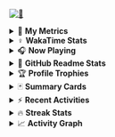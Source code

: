 [![🐙](https://hits.seeyoufarm.com/api/count/incr/badge.svg?url=https%3A%2F%2Fgithub.com%2Fktnkk%2Fhit-counter&count_bg=%23070707&title_bg=%23070707&icon=&icon_color=%23E7E7E7&title=visitors&edge_flat=true)](https://hits.seeyoufarm.com)

<details>
  <summary>🎼 <strong>My Metrics</strong></summary>
  
  <br>
  
 ![🐳](https://github.com/ktnkk/ktnkk/blob/main/github-metrics.svg)
  
  ***
</details>

<details>
  <summary>♀️ <strong>WakaTime Stats</strong></summary>
  
  <br>
  
<!--START_SECTION:waka-->
**🐱 My GitHub Data** 

> 🏆 1,546 Contributions in the Year 2021
 > 
> 📦 1.6 MB Used in GitHub's Storage 
 > 
> 💼 Opted to Hire
 > 
> 📜 9 Public Repositories 
 > 
> 🔑 23 Private Repositories  
 > 
**I'm a Night 🦉** 

```text
🌞 Morning    682 commits    ██████████░░░░░░░░░░░░░░░   42.47% 
🌆 Daytime    100 commits    █░░░░░░░░░░░░░░░░░░░░░░░░   6.23% 
🌃 Evening    343 commits    █████░░░░░░░░░░░░░░░░░░░░   21.36% 
🌙 Night      481 commits    ███████░░░░░░░░░░░░░░░░░░   29.95%

```
📅 **I'm Most Productive on Friday** 

```text
Monday       196 commits    ███░░░░░░░░░░░░░░░░░░░░░░   12.2% 
Tuesday      211 commits    ███░░░░░░░░░░░░░░░░░░░░░░   13.14% 
Wednesday    259 commits    ████░░░░░░░░░░░░░░░░░░░░░   16.13% 
Thursday     254 commits    ████░░░░░░░░░░░░░░░░░░░░░   15.82% 
Friday       271 commits    ████░░░░░░░░░░░░░░░░░░░░░   16.87% 
Saturday     253 commits    ████░░░░░░░░░░░░░░░░░░░░░   15.75% 
Sunday       162 commits    ██░░░░░░░░░░░░░░░░░░░░░░░   10.09%

```


📊 **This Week I Spent My Time On** 

```text
⌚︎ Time Zone: America/New_York

💬 Programming Languages: 
Other                    69 hrs 35 mins      ██████████████████████░░░   88.96% 
JavaScript               7 hrs 4 mins        ██░░░░░░░░░░░░░░░░░░░░░░░   9.04% 
Markdown                 36 mins             ░░░░░░░░░░░░░░░░░░░░░░░░░   0.79% 
YAML                     24 mins             ░░░░░░░░░░░░░░░░░░░░░░░░░   0.52% 
HTML                     15 mins             ░░░░░░░░░░░░░░░░░░░░░░░░░   0.34%

🔥 Editors: 
Browser                  68 hrs 36 mins      ██████████████████████░░░   87.72% 
IntelliJ                 9 hrs 36 mins       ███░░░░░░░░░░░░░░░░░░░░░░   12.28%

💻 Operating System: 
Mac                      78 hrs 13 mins      █████████████████████████   100.0%

```


 Last Updated on 03/10/2021
<!--END_SECTION:waka-->
  
  ***
</details>


<details>
  <summary>🎧 <strong>Now Playing</strong></summary>
  
  <br>
  
 [![🐟](https://spotify-github-profile.vercel.app/api/view?uid=31ybvkrtg6lpzufa4ap3lug3xjfy&cover_image=true&theme=default)](https://open.spotify.com/user/31ybvkrtg6lpzufa4ap3lug3xjfy?si=4d057bb568954fa5)
  
  ***
</details>

<details>
  <summary>🌟 <strong>GitHub Readme Stats</strong></summary>
  
  <br>
  
 <p align="left"> 
  <img alt="🐠" src="https://github-readme-stats.vercel.app/api?username=ktnkk&count_private=true&show_icons=true&theme=dark&include_all_commits=true" />
  <img alt="🐟" src="https://github-readme-stats.vercel.app/api/top-langs/?username=ktnkk&layout=compact&theme=dark&langs_count=10&hide=HTML,CSS,SCSS" />
</p>
  
  ***
</details>

<details>
  <summary>🏆 <strong>Profile Trophies</strong></summary>
  
  <br>
  
  [![🐬](https://github-profile-trophy.vercel.app/?username=ktnkk&rank=SECRET,SSS,SS,S,AAA,AA,A&theme=darkhub&row=1&margin-w=10&no-bg=true)](https://github.com/ryo-ma/github-profile-trophy)
  
  ***
</details>

<details>
  <summary>🃏 <strong>Summary Cards</strong></summary>
  
  <br>
  
  ![🐋](https://github-profile-summary-cards.vercel.app/api/cards/profile-details?username=ktnkk&theme=github_dark)
  ![🦑](https://github-profile-summary-cards.vercel.app/api/cards/repos-per-language?username=ktnkk&theme=github_dark)
  ![🦭](https://github-profile-summary-cards.vercel.app/api/cards/most-commit-language?username=ktnkk&theme=github_dark)
  ![🦀](https://github-profile-summary-cards.vercel.app/api/cards/stats?username=ktnkk&theme=github_dark)
  ![🦈](https://github-profile-summary-cards.vercel.app/api/cards/productive-time?username=ktnkk&theme=github_dark)
  
  ***
</details>

<details>
  <summary>⚡ <strong>Recent Activities</strong></summary>
  
  <br>
  
  <!--START_SECTION:activity-->
1. 🎉 Merged PR [#51](https://github.com/ktnkk/blog/pull/51) in [ktnkk/blog](https://github.com/ktnkk/blog)
2. 💪 Opened PR [#51](https://github.com/ktnkk/blog/pull/51) in [ktnkk/blog](https://github.com/ktnkk/blog)
3. 🎉 Merged PR [#50](https://github.com/ktnkk/blog/pull/50) in [ktnkk/blog](https://github.com/ktnkk/blog)
4. 🎉 Merged PR [#49](https://github.com/ktnkk/blog/pull/49) in [ktnkk/blog](https://github.com/ktnkk/blog)
5. 🎉 Merged PR [#48](https://github.com/ktnkk/blog/pull/48) in [ktnkk/blog](https://github.com/ktnkk/blog)
6. 🎉 Merged PR [#47](https://github.com/ktnkk/blog/pull/47) in [ktnkk/blog](https://github.com/ktnkk/blog)
7. 🎉 Merged PR [#46](https://github.com/ktnkk/blog/pull/46) in [ktnkk/blog](https://github.com/ktnkk/blog)
8. 🎉 Merged PR [#45](https://github.com/ktnkk/blog/pull/45) in [ktnkk/blog](https://github.com/ktnkk/blog)
9. 🎉 Merged PR [#44](https://github.com/ktnkk/blog/pull/44) in [ktnkk/blog](https://github.com/ktnkk/blog)
10. 🎉 Merged PR [#43](https://github.com/ktnkk/blog/pull/43) in [ktnkk/blog](https://github.com/ktnkk/blog)
<!--END_SECTION:activity-->
  
***
</details>

<details>
  <summary>🔥 <strong>Streak Stats</strong></summary>
  
  <br>
  
  [![🐠](http://github-readme-streak-stats.herokuapp.com?user=ktnkk&theme=dark)](https://git.io/streak-stats)
  
  ***
</details>

<details>
  <summary>📈 <strong>Activity Graph</strong></summary>
  
  <br>
  
  [![🐡](https://activity-graph.herokuapp.com/graph?username=ktnkk&theme=xcode)](https://github.com/ashutosh00710/github-readme-activity-graph)
  
  ***
</details>
